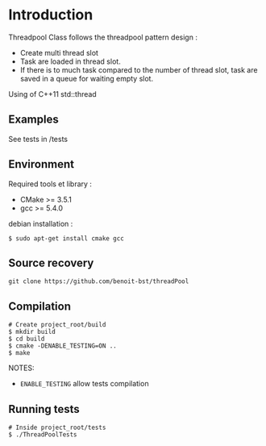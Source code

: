 # Introduction

Threadpool Class follows the threadpool pattern design :
- Create multi thread slot
- Task are loaded in thread slot.
- If there is to much task compared to the number of thread slot, task are saved in a queue for waiting empty slot.

Using of C++11 std::thread

## Examples

See tests in /tests

## Environment

Required tools et library :

* CMake >= 3.5.1
* gcc >= 5.4.0

debian installation :
```shell
$ sudo apt-get install cmake gcc
```

## Source recovery

```
git clone https://github.com/benoit-bst/threadPool
```

## Compilation

```shell
# Create project_root/build
$ mkdir build
$ cd build
$ cmake -DENABLE_TESTING=ON ..
$ make
```
NOTES:

* `ENABLE_TESTING` allow tests compilation

## Running tests

```shell
# Inside project_root/tests
$ ./ThreadPoolTests
```
